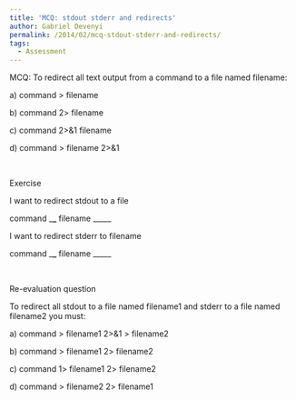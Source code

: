 ```yaml
---
title: 'MCQ: stdout stderr and redirects'
author: Gabriel Devenyi
permalink: /2014/02/mcq-stdout-stderr-and-redirects/
tags:
  - Assessment
---
```

MCQ: To redirect all text output from a command to a file named filename:

a) command > filename

b) command 2> filename

c) command 2>&1 filename

d) command > filename 2>&1

&nbsp;

Exercise

I want to redirect stdout to a file

command \___\___ filename \_____

I want to redirect stderr to filename

command \___\___ filename \_____

&nbsp;

Re-evaluation question

To redirect all stdout to a file named filename1 and stderr to a file named filename2 you must:

a) command > filename1 2>&1 > filename2

b) command > filename1 2> filename2

c) command 1> filename1 2> filename2

d) command > filename2 2> filename1
